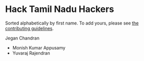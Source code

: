 Hack Tamil Nadu Hackers
====================================

Sorted alphabetically by first name. To add yours, please see [the contributing guidelines](CONTRIBUTING.md).

  Jegan Chandran
- Monish Kumar Appusamy
- Yuvaraj Rajendran
